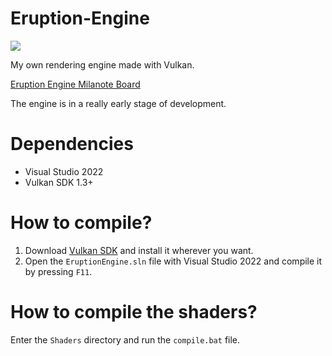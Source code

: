 # Eruption-Engine

![](https://forthebadge.com/images/badges/made-with-c-plus-plus.svg)

My own rendering engine made with Vulkan.

[Eruption Engine Milanote Board](https://app.milanote.com/1NmtuU1jo13IbQ?p=vUC5d3l4PKq)

The engine is in a really early stage of development.

# Dependencies
- Visual Studio 2022
- Vulkan SDK 1.3+

# How to compile?
1. Download [Vulkan SDK](https://vulkan.lunarg.com/sdk/home#windows) and install it wherever you want.
2. Open the `EruptionEngine.sln` file  with Visual Studio 2022 and compile it by pressing `F11`.

# How to compile the shaders?
Enter the `Shaders` directory and run the `compile.bat` file.
